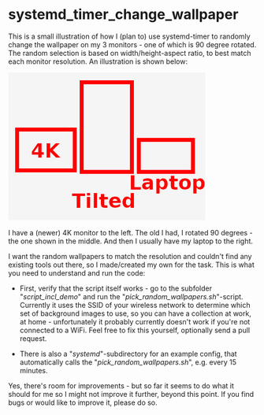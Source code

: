 # systemd_timer_change_wallpaper

This is a small illustration of how I (plan to) use systemd-timer to randomly
change the wallpaper on my 3 monitors - one of which is 90 degree rotated. The
random selection is based on width/height-aspect ratio, to best match each
monitor resolution. An illustration is shown below:

![Alt text](monitors.jpg?raw=true "Illustration of monitor setup")

I have a (newer) 4K monitor to the left. The old I had, I rotated 90 degrees -
the one shown in the middle. And then I usually have my laptop to the right.

I want the random wallpapers to match the resolution and couldn't find any
existing tools out there, so I made/created my own for the task. This is what you need to understand and run the code:

* First, verify that the script itself works - go to the subfolder "*script_incl_demo*" and run the "*pick_random_wallpapers.sh*"-script. Currently it uses the SSID of your wireless network to determine which set of background images to use, so you can have a collection at work, at home - unfortunately it probably currently doesn't work if you're not connected to a WiFi. Feel free to fix this yourself, optionally send a pull request.

* There is also a "*systemd*"-subdirectory for an example config, that automatically calls the "*pick_random_wallpapers.sh*", e.g. every 15 minutes.

Yes, there's room for improvements - but so far it seems to do what it should for me so I might not improve it further, beyond this point. If you find bugs or would like to improve it, please do so.

